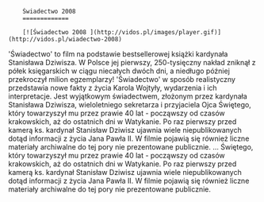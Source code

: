
        Świadectwo 2008 
        =============
        
        [![Świadectwo 2008 ](http://vidos.pl/images/player.gif)](http://vidos.pl/wiadectwo-2008)
        
        
 'Świadectwo' to film na podstawie bestsellerowej książki kardynała Stanisława Dziwisza. W Polsce jej pierwszy, 250-tysięczny nakład zniknął z półek księgarskich w ciągu niecałych dwóch dni, a niedługo później przekroczył milion egzemplarzy! 'Świadectwo' w sposób realistyczny przedstawia nowe fakty z życia Karola Wojtyły, wydarzenia i ich interpretacje. Jest wyjątkowym świadectwem, złożonym przez kardynała Stanisława Dziwisza, wieloletniego sekretarza i przyjaciela Ojca Świętego, który towarzyszył mu przez prawie 40 lat - począwszy od czasów krakowskich, aż do ostatnich dni w Watykanie. Po raz pierwszy przed kamerą ks. kardynał Stanisław Dziwisz ujawnia wiele niepublikowanych dotąd informacji z życia Jana Pawła II. W filmie pojawią się również liczne materiały archiwalne do tej pory nie prezentowane publicznie.  ... Świętego, który towarzyszył mu przez prawie 40 lat - począwszy od czasów krakowskich, aż do ostatnich dni w Watykanie. Po raz pierwszy przed kamerą ks. kardynał Stanisław Dziwisz ujawnia wiele niepublikowanych dotąd informacji z życia Jana Pawła II. W filmie pojawią się również liczne materiały archiwalne do tej pory nie prezentowane publicznie.
    
